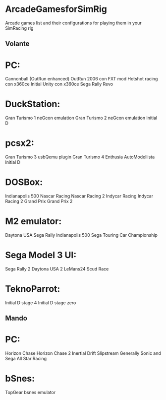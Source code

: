 # ArcadeGamesforSimRig
Arcade games list and their configurations for playing them in your SimRacing rig

## Volante

# PC:

Cannonball (OutRun enhanced)
OutRun 2006 con FXT mod
Hotshot racing con x360ce
Initial Unity con x360ce
Sega Rally Revo

# DuckStation:

Gran Turismo 1 neGcon emulation
Gran Turismo 2 neGcon emulation
Initial D

# pcsx2:

Gran Turismo 3 usbQemu plugin
Gran Turismo 4
Enthusia
AutoModellista
Initial D

# DOSBox:

Indianapolis 500
Nascar Racing
Nascar Racing 2
Indycar Racing
Indycar Racing 2
Grand Prix 
Grand Prix 2

# M2 emulator:

Daytona USA
Sega Rally
Indianapolis 500
Sega Touring Car Championship

# Sega Model 3 UI:

Sega Rally 2
Daytona USA 2
LeMans24
Scud Race

# TeknoParrot:

Initial D stage 4
Initial D stage zero

## Mando

# PC:

Horizon Chase
Horizon Chase 2
Inertial Drift
Slipstream
Generally
Sonic and Sega All Star Racing


# bSnes:

TopGear bsnes emulator

